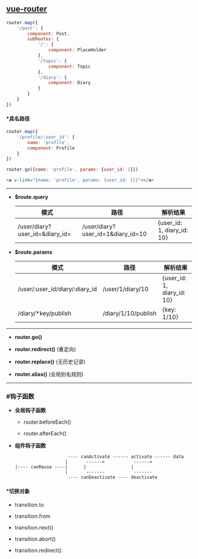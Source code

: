 ## [vue-router](http://router.vuejs.org/zh-cn/index.html) ##

```javascript
router.map({
    '/post': {
        component: Post,
        subRoutes: {
            '/': {
                component: PlaceHolder
            },
            '/topic': {
                component: Topic
            },
            '/diary': {
                component: Diary
            }
        }
    }
})
```

#### *具名路径 ####

```javascript
router.map({
    '/profile/:user_id': {
        name: 'profile',
        component: Profile
    }
})
```
```javascript
router.go({name: 'profile', params: {user_id: 1}})
```
```html
<a v-link="{name: 'profile', params: {user_id: 1}}"></a>
```

*****

+ __$route.query__

    | 模式 | 路径 | 解析结果 |
    | ------------------------------ | --------------------------------- | -------------------------- |
    | /user/diary?user_id=&diary_id= | /user/diary?user_id=1&diary_id=10 | {user_id: 1, diary_id: 10} |

+ __$route.params__

    | 模式 | 路径 | 解析结果 |
    | ------------------------------ | ------------------- | -------------------------- |
    | /user/:user_id/diary/:diary_id | /user/1/diary/10    | {user_id: 1, diary_id: 10} |
    | /diary/*key/publish            | /diary/1/10/publish | {key: 1/10}                |

*****

+ __router.go()__

+ __router.redirect()__ (重定向)

+ __router.replace()__ (无历史记录)

+ __router.alias()__ (全局别名规则)

*****

### #钩子函数 ###

+ __全局钩子函数__

    + router.beforeEach()

    + router.afterEach()

+ __组件钩子函数__

    ```
                        ---- canActivate ------ activate ------ data
                       |       ------>           ------>
    |---- canReuse ----|      |                 |
                       |       -------           -------
                        ---- canDeactivate ---- deactivate
    ```

#### *切换对象 ####

+ transition.to

+ transition.from

+ transition.next()

+ transition.abort()

+ transition.redirect()